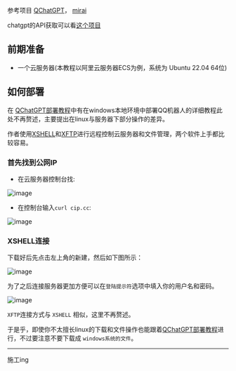 参考项目 [QChatGPT](https://github.com/RockChinQ/QChatGPT)， [mirai](https://github.com/mamoe/mirai) 

chatgpt的API获取可以看[这个项目](https://github.com/chatanywhere/GPT_API_free)

## 前期准备

- 一个云服务器(本教程以阿里云服务器ECS为例，系统为	Ubuntu 22.04 64位)

## 如何部署

在 [QChatGPT部署教程](https://qchatgpt.rockchin.top/posts/deploy/qchatgpt/manual.html)中有在windows本地环境中部署QQ机器人的详细教程此处不再赘述，主要提出在linux与服务器下部分操作的差异。

作者使用[XSHELL](https://www.xshell.com/zh/xshell/)和[XFTP](https://www.xshell.com/zh/xftp/)进行远程控制云服务器和文件管理，两个软件上手都比较容易。

### 首先找到公网IP

- 在云服务器控制台找:

![image](https://github.com/sonder036/QQ_robot-with-GPT/assets/59356759/c287d095-1a08-4818-87c2-447db2434e05)

- 在控制台输入`curl cip.cc`:
  
 ![image](https://github.com/sonder036/QQ_robot-with-GPT/assets/59356759/b6ccec3f-8384-4c49-8d9d-96b4d0841ca2)


### XSHELL连接

下载好后先点击左上角的新建，然后如下图所示：

![image](https://github.com/sonder036/QQ_robot-with-GPT/assets/59356759/b24a3a96-3c56-4cb8-930f-73232138139f)

为了之后连接服务器更加方便可以在`登陆提示符`选项中填入你的用户名和密码。

![image](https://github.com/sonder036/QQ_robot-with-GPT/assets/59356759/77d91103-1ab3-491f-9088-d61130fccec7)

`XFTP`连接方式与 `XSHELL` 相似，这里不再赘述。

于是乎，即使你不太擅长linux的下载和文件操作也能跟着[QChatGPT部署教程](https://qchatgpt.rockchin.top/posts/deploy/qchatgpt/manual.html)进行，不过要注意不要下载成 `windows系统的文件`。

-------------
施工ing
